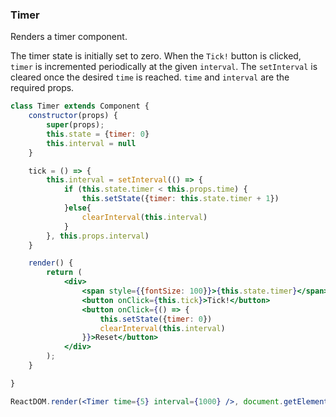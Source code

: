 ### Timer

Renders a timer component.

The timer state is initially set to zero. When the `Tick!` button is clicked, `timer` is incremented periodically at the given `interval`. The `setInterval` is cleared once the desired `time` is reached. `time` and `interval` are the required props.

```jsx
class Timer extends Component {
	constructor(props) {
		super(props);
		this.state = {timer: 0}
		this.interval = null
	}

	tick = () => {
		this.interval = setInterval(() => {
			if (this.state.timer < this.props.time) {
				this.setState({timer: this.state.timer + 1})
			}else{
				clearInterval(this.interval)
			}
		}, this.props.interval)
	}

	render() {
		return (
			<div>
				<span style={{fontSize: 100}}>{this.state.timer}</span>       
				<button onClick={this.tick}>Tick!</button>
				<button onClick={() => {
					this.setState({timer: 0})
					clearInterval(this.interval)
				}}>Reset</button>
			</div>
		);
	}

}
```

```jsx
ReactDOM.render(<Timer time={5} interval={1000} />, document.getElementById('root'));
```